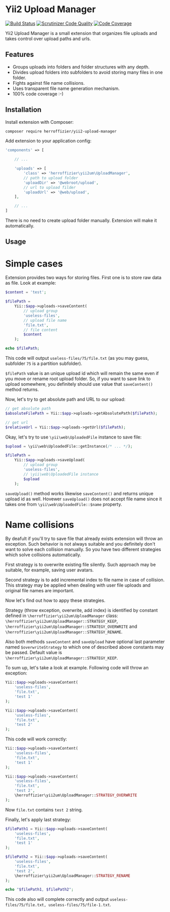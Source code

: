 Yii2 Upload Manager
===================

[![Build Status](https://travis-ci.org/herroffizier/yii2-upload-manager.svg?branch=develop)](https://travis-ci.org/herroffizier/yii2-upload-manager) [![Scrutinizer Code Quality](https://scrutinizer-ci.com/g/herroffizier/yii2-upload-manager/badges/quality-score.png?b=develop)](https://scrutinizer-ci.com/g/herroffizier/yii2-upload-manager/?branch=develop) [![Code Coverage](https://scrutinizer-ci.com/g/herroffizier/yii2-upload-manager/badges/coverage.png?b=develop)](https://scrutinizer-ci.com/g/herroffizier/yii2-upload-manager/?branch=develop)

Yii2 Upload Manager is a small extension that organizes file uploads and takes control over upload paths and urls.

Features
--------

* Groups uploads into folders and folder structures with any depth. 
* Divides upload folders into subfolders to avoid storing many files in one folder.
* Fights against file name collisions.
* Uses transparent file name generation mechanism.
* 100% code coverage :-)

Installation
------------

Install extension with Composer:

```
composer require herroffizier/yii2-upload-manager
```

Add extension to your application config:
```php
'components' => [
    
    // ...

    'uploads' => [
        'class' => 'herroffizier\yii2um\UploadManager',
        // path to upload folder
        'uploadDir' => '@webroot/upload',
        // url to upload filder
        'uploadUrl' => '@web/upload',
    ],

    // ...
]
```

There is no need to create upload folder manually. Extension will make it automatically.

Usage
-----

Simple cases
============

Extension provides two ways for storing files. First one is to store raw data as file. Look at example:

```php
$content = 'test';

$filePath = 
    Yii::$app->uploads->saveContent(
        // upload group
        'useless-files',
        // upload file name
        'file.txt',
        // file content
        $content
    );

echo $filePath;
```

This code will output ```useless-files/75/file.txt``` (as you may guess, subfolder ```75``` is a partition subfolder). 

```$filePath``` value is an unique upload id which will remain the same even if you move or rename root upload folder. So, if you want to save link to upload somewhere, you definitely should use value that ```saveContent()``` method returns.

Now, let's try to get absolute path and URL to our upload:

```php
// get absolute path
$absoluteFilePath = Yii::$app->uploads->getAbsolutePath($filePath);

// get url
$relativeUrl = Yii::$app->uploads->getUrl($filePath);
```

Okay, let's try to use ```\yii\web\UploadedFile``` instance to save file:

```php
$upload = \yii\web\UploadedFile::getInstance(/* ... */);

$filePath = 
    Yii::$app->uploads->saveUpload(
        // upload group
        'useless-files',
        // \yii\web\UploadedFile instance
        $upload
    );
```

```saveUpload()``` method works likewise ```saveContent()``` and returns unique upload id as well. Hovewer ```saveUpload()``` does not accept file name since it takes one from ```\yii\web\UploadedFile::$name``` property.

Name collisions
===============

By deafult if you'll try to save file that already exists extension will throw an exception. Such behavior is not always suitable and you definitely don't want to solve each collision manually. So you have two different strategies which solve collisions automatically.

First strategy is to overwrite existing file silently. Such approach may be suitable, for example, saving user avatars.

Second strategy is to add incremental index to file name in case of collision. This strategy may be applied when dealing with user file uploads and original file names are important.

Now let's find out how to appy these strategies.

Strategy (throw exception, overwrite, add index) is identified by constant defined in ```\herroffizier\yii2um\UploadManager``` class: ```\herroffizier\yii2um\UploadManager::STRATEGY_KEEP```, ```\herroffizier\yii2um\UploadManager::STRATEGY_OVERWRITE``` and ```\herroffizier\yii2um\UploadManager::STRATEGY_RENAME```. 

Also both methods ```saveContent``` and ```saveUpload``` have optional last parameter named ```$overwriteStrategy``` to which one of described above constants may be passed. Default value is ```\herroffizier\yii2um\UploadManager::STRATEGY_KEEP```.

To sum up, let's take a look at example. Following code will throw an exception:

```php
Yii::$app->uploads->saveContent(
    'useless-files', 
    'file.txt', 
    'test 1'
);

Yii::$app->uploads->saveContent(
    'useless-files', 
    'file.txt', 
    'test 2'
);

```

This code will work correctly:

```php
Yii::$app->uploads->saveContent(
    'useless-files', 
    'file.txt', 
    'test 1'
);

Yii::$app->uploads->saveContent(
    'useless-files', 
    'file.txt', 
    'test 2', 
    \herroffizier\yii2um\UploadManager::STRATEGY_OVERWRITE
);

```

Now ```file.txt``` contains ```test 2``` string.

Finally, let's apply last strategy:

```php
$filePath1 = Yii::$app->uploads->saveContent(
    'useless-files', 
    'file.txt', 
    'test 1'
);

$filePath2 = Yii::$app->uploads->saveContent(
    'useless-files', 
    'file.txt', 
    'test 2', 
    \herroffizier\yii2um\UploadManager::STRATEGY_RENAME
);

echo "$filePath1, $filePath2";
```

This code also will complete correctly and output ```useless-files/75/file.txt, useless-files/75/file-1.txt```.